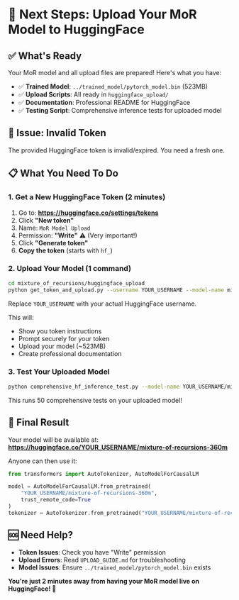 # 🚀 Next Steps: Upload Your MoR Model to HuggingFace

## ✅ What's Ready

Your MoR model and all upload files are prepared! Here's what you have:

- ✅ **Trained Model**: `../trained_model/pytorch_model.bin` (523MB)
- ✅ **Upload Scripts**: All ready in `huggingface_upload/`
- ✅ **Documentation**: Professional README for HuggingFace
- ✅ **Testing Script**: Comprehensive inference tests for uploaded model

## 🔑 Issue: Invalid Token

The provided HuggingFace token is invalid/expired. You need a fresh one.

## 📋 What You Need To Do

### 1. Get a New HuggingFace Token (2 minutes)

1. Go to: **https://huggingface.co/settings/tokens**
2. Click **"New token"**
3. Name: `MoR Model Upload`
4. Permission: **"Write"** ⚠️ (Very important!)
5. Click **"Generate token"**
6. **Copy the token** (starts with `hf_`)

### 2. Upload Your Model (1 command)

```bash
cd mixture_of_recursions/huggingface_upload
python get_token_and_upload.py --username YOUR_USERNAME --model-name mixture-of-recursions-360m
```

Replace `YOUR_USERNAME` with your actual HuggingFace username.

This will:
- Show you token instructions
- Prompt securely for your token
- Upload your model (~523MB)
- Create professional documentation

### 3. Test Your Uploaded Model

```bash
python comprehensive_hf_inference_test.py --model-name YOUR_USERNAME/mixture-of-recursions-360m
```

This runs 50 comprehensive tests on your uploaded model!

## 🎯 Final Result

Your model will be available at:
**https://huggingface.co/YOUR_USERNAME/mixture-of-recursions-360m**

Anyone can then use it:
```python
from transformers import AutoTokenizer, AutoModelForCausalLM

model = AutoModelForCausalLM.from_pretrained(
    "YOUR_USERNAME/mixture-of-recursions-360m",
    trust_remote_code=True
)
tokenizer = AutoTokenizer.from_pretrained("YOUR_USERNAME/mixture-of-recursions-360m")
```

## 🆘 Need Help?

- **Token Issues**: Check you have "Write" permission
- **Upload Errors**: Read `UPLOAD_GUIDE.md` for troubleshooting
- **Model Issues**: Ensure `../trained_model/pytorch_model.bin` exists

**You're just 2 minutes away from having your MoR model live on HuggingFace! 🎉** 